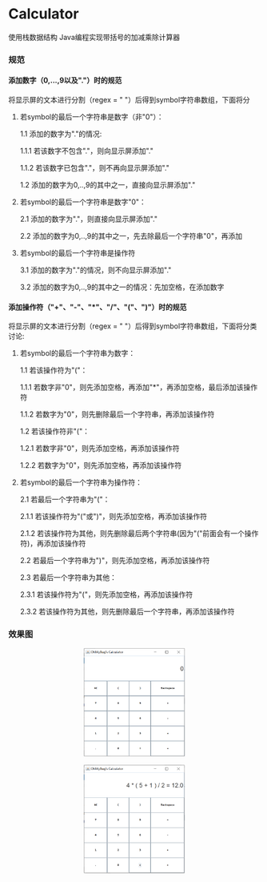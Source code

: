 # Calculator
使用栈数据结构 Java编程实现带括号的加减乘除计算器
### 规范

#### 添加数字（0,...,9以及"."）时的规范<p>
将显示屏的文本进行分割（regex = " "）后得到symbol字符串数组，下面将分
1. 若symbol的最后一个字符串是数字（非"0"）：<p>
 1.1 添加的数字为"."的情况:<p>
  1.1.1 若该数字不包含"."，则向显示屏添加"."<p>
  1.1.2 若该数字已包含"."，则不再向显示屏添加"."<p>
 1.2 添加的数字为0,..,9的其中之一，直接向显示屏添加"."<p>
2. 若symbol的最后一个字符串是数字"0"：<p>
 2.1 添加的数字为"."，则直接向显示屏添加"."<p>
 2.2 添加的数字为0,..,9的其中之一，先去除最后一个字符串"0"，再添加<p>
3. 若symbol的最后一个字符串是操作符<p>
 3.1 添加的数字为"."的情况，则不向显示屏添加"."<p>
 3.2 添加的数字为0,..,9的其中之一的情况：先加空格，在添加数字<p>
  
#### 添加操作符（"+"、"-"、"*"、"/"、"("、")"）时的规范<p>
将显示屏的文本进行分割（regex = " "）后得到symbol字符串数组，下面将分类讨论:<p>
1. 若symbol的最后一个字符串为数字：<p>
 1.1 若该操作符为"("：<p>
  1.1.1 若数字非"0"，则先添加空格，再添加"*"，再添加空格，最后添加该操作符<p>
  1.1.2 若数字为"0"，则先删除最后一个字符串，再添加该操作符<p>
 1.2 若该操作符非"("：<p>
  1.2.1 若数字非"0"，则先添加空格，再添加该操作符<p>
  1.2.2 若数字为"0"，则先添加空格，再添加该操作符<p>
2. 若symbol的最后一个字符串为操作符：<p>
 2.1 若最后一个字符串为"("：<p>
  2.1.1 若该操作符为"("或")"，则先添加空格，再添加该操作符<p>
  2.1.2 若该操作符为其他，则先删除最后两个字符串(因为"("前面会有一个操作符)，再添加该操作符<p>
 2.2 若最后一个字符串为")"，则先添加空格，再添加该操作符<p>
 2.3 若最后一个字符串为其他：<p>
  2.3.1 若该操作符为"("，则先添加空格，再添加该操作符<p>
  2.3.2 若该操作符为其他，则先删除最后一个字符串，再添加该操作符<p>
  
### 效果图
<div align = center>
  <img src = "Oh_MyBug_Calculator\Calculator_1.jpg" width = 40%> <p>
</div>
<div align = center>
  <img src = "Oh_MyBug_Calculator\Calculator_2.jpg" width = 40%> <p>
</div>
